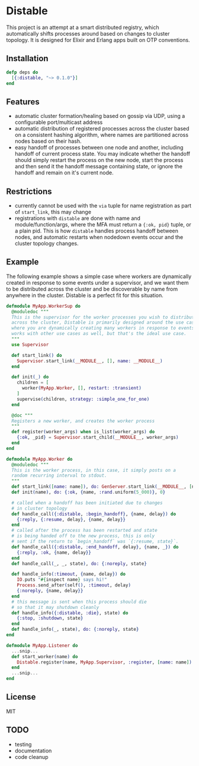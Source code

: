 # Distable

This project is an attempt at a smart distributed registry, which automatically
shifts processes around based on changes to cluster topology. It is designed
for Elixir and Erlang apps built on OTP conventions.

## Installation

```elixir
defp deps do
  [{:distable, "~> 0.1.0"}]
end
```

## Features

- automatic cluster formation/healing based on gossip
  via UDP, using a configurable port/multicast address
- automatic distribution of registered processes across
  the cluster based on a consistent hashing algorithm,
  where names are partitioned across nodes based on their hash.
- easy handoff of processes between one node and another, including
  handoff of current process state. You may indicate whether the
  handoff should simply restart the process on the new node, start
  the process and then send it the handoff message containing state,
  or ignore the handoff and remain on it's current node.

## Restrictions

- currently cannot be used with the `via` tuple for name registration
  as part of `start_link`, this may change
- registrations with `distable` are done with name and module/function/args,
  where the MFA must return a `{:ok, pid}` tuple, or a plain pid. This is how
  `distable` handles process handoff between nodes, and automatic restarts when nodedown
  events occur and the cluster topology changes.

## Example

The following example shows a simple case where workers are dynamically created in response
to some events under a supervisor, and we want them to be distributed across the cluster and
be discoverable by name from anywhere in the cluster. Distable is a perfect fit for this
situation.

```elixir
defmodule MyApp.WorkerSup do
  @moduledoc """
  This is the supervisor for the worker processes you wish to distribute
  across the cluster, Distable is primarily designed around the use case
  where you are dynamically creating many workers in response to events. It
  works with other use cases as well, but that's the ideal use case.
  """
  use Supervisor

  def start_link() do
    Supervisor.start_link(__MODULE__, [], name: __MODULE__)
  end

  def init(_) do
    children = [
      worker(MyApp.Worker, [], restart: :transient)
    ]
    supervise(children, strategy: :simple_one_for_one)
  end

  @doc """
  Registers a new worker, and creates the worker process
  """
  def register(worker_args) when is_list(worker_args) do
    {:ok, _pid} = Supervisor.start_child(__MODULE__, worker_args)
  end
end

defmodule MyApp.Worker do
  @moduledoc """
  This is the worker process, in this case, it simply posts on a
  random recurring interval to stdout.
  """
  def start_link([name: name]), do: GenServer.start_link(__MODULE__, [name])
  def init(name), do: {:ok, {name, :rand.uniform(5_000)}, 0}

  # called when a handoff has been initiated due to changes
  # in cluster topology
  def handle_call({:distable, :begin_handoff}, {name, delay}) do
    {:reply, {:resume, delay}, {name, delay}}
  end
  # called after the process has been restarted and state
  # is being handed off to the new process, this is only
  # sent if the return to `begin_handoff` was `{:resume, state}`.
  def handle_call({:distable, :end_handoff, delay}, {name, _}) do
    {:reply, :ok, {name, delay}}
  end
  def handle_call(_, _, state), do: {:noreply, state}

  def handle_info(:timeout, {name, delay}) do
    IO.puts "#{inspect name} says hi!"
    Process.send_after(self(), :timeout, delay)
    {:noreply, {name, delay}}
  end
  # this message is sent when this process should die
  # so that it may shutdown cleanly
  def handle_info({:distable, :die}, state) do
    {:stop, :shutdown, state}
  end
  def handle_info(_, state), do: {:noreply, state}
end

defmodule MyApp.Listener do
  ...snip...
  def start_worker(name) do
    Distable.register(name, MyApp.Supervisor, :register, [name: name])
  end
  ...snip...
end
```

## License

MIT

## TODO

- testing
- documentation
- code cleanup
